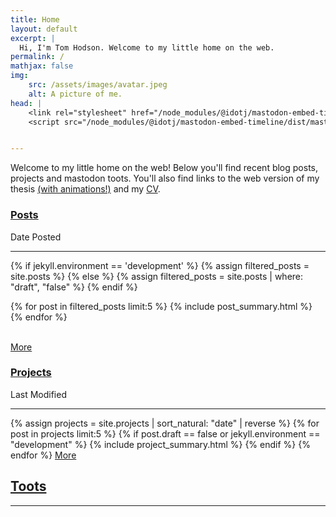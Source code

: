 ```yaml
---
title: Home
layout: default
excerpt: |
  Hi, I'm Tom Hodson. Welcome to my little home on the web.
permalink: /
mathjax: false
img:
    src: /assets/images/avatar.jpeg
    alt: A picture of me.
head: |
    <link rel="stylesheet" href="/node_modules/@idotj/mastodon-embed-timeline/dist/mastodon-timeline.min.css">
    <script src="/node_modules/@idotj/mastodon-embed-timeline/dist/mastodon-timeline.umd.js"></script>


---
```

Welcome to my little home on the web! Below you'll find recent blog posts, projects and mastodon toots. You'll also find links to the web version of my thesis <a href = "/thesis/4_Amorphous_Kitaev_Model/4.2_AMK_Methods.html#:~:text=Figure 1:,on the torus.">(with animations!)</a> and my <a href="/cv/">CV</a>. 

<section class = "highlights">

<section class="title-date-container">
    <h1 class = "highlights"><a href = "/blog/" class="heading">Posts</a></h1>
    <span class="dt-label">Date Posted</span>
</section>

<hr class="heading">
{% if jekyll.environment == 'development' %}
{% assign filtered_posts = site.posts %}
{% else %}
{% assign filtered_posts = site.posts | where: "draft", "false" %}
{% endif %}

{% for post in filtered_posts limit:5 %}
{% include post_summary.html %}
{% endfor %}

<br>
<a href = "/blog/" class = "highlights-more">More</a>
</section>

<section class = "highlights">

<section class="title-date-container">
    <h1 class = "highlights"><a href = "/projects/" class = "heading">Projects</a></h1>
    <span class="dt-label">Last Modified</span>
</section>
<hr class="heading">
{% assign projects = site.projects | sort_natural: "date" | reverse %}
{% for post in projects limit:5 %}
{% if post.draft == false or jekyll.environment == "development" %}
{% include project_summary.html %}
{% endif %}
{% endfor %}
<a href = "/projects/" class = "highlights-more">More</a>
</section>

<section class = "highlights">
<h1 class = "highlights"><a href = "https://tech.lgbt/@Tomhodson" class = "heading">Toots</a></h1>
<hr class="heading">
<div id="mt-container" class="mt-container">
  <div class="mt-body" role="feed">
    <div class="mt-loading-spinner"></div>
  </div>
</div>
</section>

<script type="module">
const myTimeline = new MastodonTimeline.Init({
  instanceUrl: "https://tech.lgbt",
  timelineType: "profile",
  userId: "109290417826726461",
  profileName: "@TomHodson",
  maxNbPostFetch: "30",
  maxNbPostShow: "5",
  hideReblog: true,
  hideReplies: true,
  hideCounterBar: true,
  disableCarousel: true,
  btnReload: "",
  btnSeeMore: "",
});

</script>